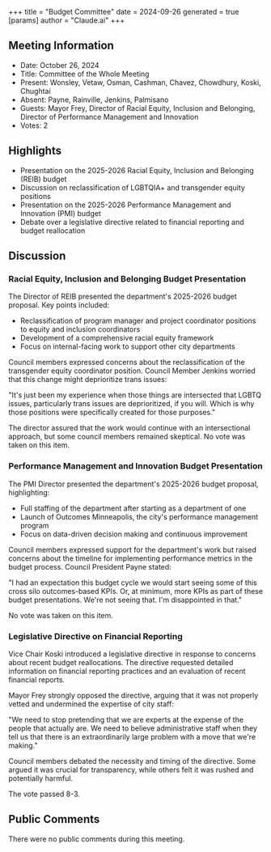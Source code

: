 +++
title = "Budget Committee"
date = 2024-09-26
 generated = true
[params]
  author = "Claude.ai"
+++

## Meeting Information

- Date: October 26, 2024
- Title: Committee of the Whole Meeting
- Present: Wonsley, Vetaw, Osman, Cashman, Chavez, Chowdhury, Koski, Chughtai
- Absent: Payne, Rainville, Jenkins, Palmisano
- Guests: Mayor Frey, Director of Racial Equity, Inclusion and Belonging, Director of Performance Management and Innovation
- Votes: 2

## Highlights

- Presentation on the 2025-2026 Racial Equity, Inclusion and Belonging (REIB) budget
- Discussion on reclassification of LGBTQIA+ and transgender equity positions
- Presentation on the 2025-2026 Performance Management and Innovation (PMI) budget
- Debate over a legislative directive related to financial reporting and budget reallocation

## Discussion

### Racial Equity, Inclusion and Belonging Budget Presentation

The Director of REIB presented the department's 2025-2026 budget proposal. Key points included:

- Reclassification of program manager and project coordinator positions to equity and inclusion coordinators
- Development of a comprehensive racial equity framework
- Focus on internal-facing work to support other city departments

Council members expressed concerns about the reclassification of the transgender equity coordinator position. Council Member Jenkins worried that this change might deprioritize trans issues:

"It's just been my experience when those things are intersected that LGBTQ issues, particularly trans issues are deprioritized, if you will. Which is why those positions were specifically created for those purposes."

The director assured that the work would continue with an intersectional approach, but some council members remained skeptical. No vote was taken on this item.

### Performance Management and Innovation Budget Presentation

The PMI Director presented the department's 2025-2026 budget proposal, highlighting:

- Full staffing of the department after starting as a department of one
- Launch of Outcomes Minneapolis, the city's performance management program
- Focus on data-driven decision making and continuous improvement

Council members expressed support for the department's work but raised concerns about the timeline for implementing performance metrics in the budget process. Council President Payne stated:

"I had an expectation this budget cycle we would start seeing some of this cross silo outcomes-based KPIs. Or, at minimum, more KPIs as part of these budget presentations. We're not seeing that. I'm disappointed in that."

No vote was taken on this item.

### Legislative Directive on Financial Reporting

Vice Chair Koski introduced a legislative directive in response to concerns about recent budget reallocations. The directive requested detailed information on financial reporting practices and an evaluation of recent financial reports.

Mayor Frey strongly opposed the directive, arguing that it was not properly vetted and undermined the expertise of city staff:

"We need to stop pretending that we are experts at the expense of the people that actually are. We need to believe administrative staff when they tell us that there is an extraordinarily large problem with a move that we're making."

Council members debated the necessity and timing of the directive. Some argued it was crucial for transparency, while others felt it was rushed and potentially harmful.

The vote passed 8-3.

## Public Comments

There were no public comments during this meeting.
